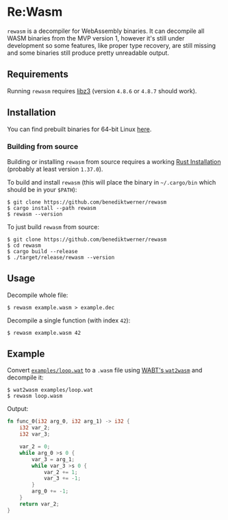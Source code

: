 # Re:Wasm

`rewasm` is a decompiler for WebAssembly binaries.
It can decompile all WASM binaries from the MVP version 1,
however it's still under development so some features,
like proper type recovery, are still missing and some
binaries still produce pretty unreadable output.

## Requirements

Running `rewasm` requires [libz3](https://github.com/Z3Prover/z3) (version
`4.8.6` or `4.8.7` should work).

## Installation

You can find prebuilt binaries for 64-bit Linux [here](https://github.com/benediktwerner/rewasm/releases).

### Building from source

Building or installing `rewasm` from source requires a working [Rust Installation](https://www.rust-lang.org/)
(probably at least version `1.37.0`).

To build and install `rewasm` (this will place the
binary in `~/.cargo/bin` which should be in your `$PATH`):

```
$ git clone https://github.com/benediktwerner/rewasm
$ cargo install --path rewasm
$ rewasm --version
```

To just build `rewasm` from source:
```
$ git clone https://github.com/benediktwerner/rewasm
$ cd rewasm
$ cargo build --release
$ ./target/release/rewasm --version
```

## Usage

Decompile whole file:

```
$ rewasm example.wasm > example.dec
```

Decompile a single function (with index `42`):

```
$ rewasm example.wasm 42
```

## Example

Convert [`examples/loop.wat`](examples/loop.wat) to a `.wasm` file using [WABT's `wat2wasm`](https://github.com/WebAssembly/wabt) and decompile it:
```
$ wat2wasm examples/loop.wat
$ rewasm loop.wasm
```

Output:
```rust
fn func_0(i32 arg_0, i32 arg_1) -> i32 {
    i32 var_2;
    i32 var_3;

    var_2 = 0;
    while arg_0 >s 0 {
        var_3 = arg_1;
        while var_3 >s 0 {
            var_2 += 1;
            var_3 += -1;
        }
        arg_0 += -1;
    }
    return var_2;
}
```
